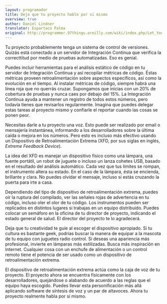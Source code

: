 ```yaml
---
layout: programador
title: Deja que tu proyecto hable por sí mismo
overview: true
author: Daniel Lindner
translator: Espartaco Palma
original: http://programmer.97things.oreilly.com/wiki/index.php/Let_Your_Project_Speak_for_Itself
---
```


Tu proyecto probablemente tenga un sistema de control de versiones.
Quizás está conectado a un servidor de Integración Contínua que
verifica la correcttitud por medio de pruebas automatizadas. Eso es
genial.

Puedes incluir herramientas para el análisis estático de código en tu
servidor de Integración Continua y así recopilar métricas de código.
Éstas métricas proveen retroalimentación sobre aspectos específicos, así
como la evolución en el tiempo. Al instalar métricas de código, siempre
habrá una línea roja que no querrás cruzar. Supongamos que inicias con
un 20% de cobertura de pruebas y nunca caes por debajo del 15%. La
Integración Continua ayuda a mantener un registro de todos estos
números, pero todavía tienes que revisarlos regularmente. Imagina que
puedes delegar estas tareas al proyecto mismo y confiarle el reportar
cuando las cosas se ponen peor.

Necesitas darle a tu proyecto una voz. Esto puede ser realizado por
email o mensajería instantánea, informando a los desarrolladores sobre
la última caída o mejora en los números. Pero esto es incluso más
efectivo usando un Dispositivo de Retroalimentación Extrema (XFD, por
sus siglas en inglés, _Extreme Feedback Device_).

La idea del XFD es manejar un dispositivo físico como una lámpara, una
fuente portátil, un robot de juguete o incluso un lanza cohetes USB,
basado en el resultado del análisis automático. Cada vez que tus límites
se rompan, el instrumento altera su estado. En el caso de la lámpara,
ésta se encienda, brillante y clara. No puedes olvidar el mensaje,
incluso si estás cruzando la puerta para irte a casa.

Dependiendo del tipo de dispositivo de retroalimentación extrema, puedes
oír la ruptura del compilado, ver las señales rojas de advertencia en
tu código, incluso oler el olor de tu código. Los instrumentos pueden
ser replicados en distintos lugares si trabajas en un equipo
distribuido. Puedes colocar un semáforo en la oficina de tu director de
proyecto, indicando el estado general de salud. El director del proyecto
te lo agradecerá.

Deja que tu creatividad te guíe al escoger el dispositivo apropiado. Si
tu cultura es bastante geek, podrías buscar la manera de equipar a la
mascota de tu equipo con juguetes radio control. Si deseas una
apariencia más profesional, invierte en lámparas más estilizadas. Busca
más inspiración en Internet. Cualquier cosa con un enchufe de
alimentación o un control remoto tiene el potencia de ser usado como un
dispositivo de retroalimentación extrema.

El dispositivo de retroalimentación extrema actúa como la caja de voz de
tu proyecto. El proyecto ahora se encuentra físicamente con los
desarrolladores, quejándose o alabando de acuerdo a las reglas que el
equipo haya escogido. Puedes llevar esta personificación más allá
aplicando software de síntesis de voz y un par de altavoces. Ahora tu
proyecto realmente habla por sí mismo.

